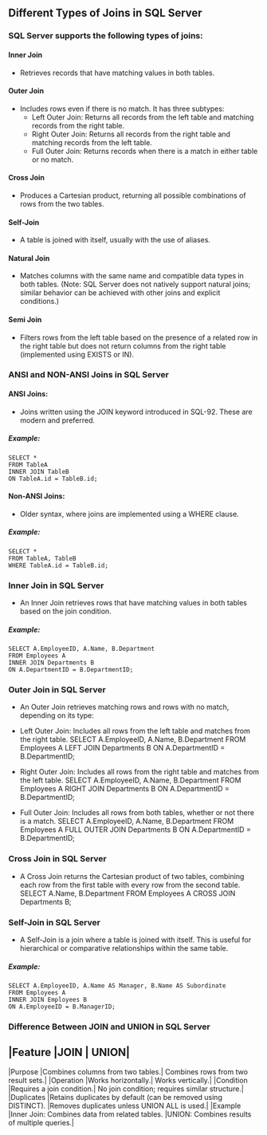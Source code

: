 ## Different Types of Joins in SQL Server
### SQL Server supports the following types of joins:

#### Inner Join
- Retrieves records that have matching values in both tables.
#### Outer Join

- Includes rows even if there is no match. It has three subtypes:
    - Left Outer Join: Returns all records from the left table and matching records from the right table.
    - Right Outer Join: Returns all records from the right table and matching records from the left table.
    - Full Outer Join: Returns records when there is a match in either table or no match.

#### Cross Join
- Produces a Cartesian product, returning all possible combinations of rows from the two tables.

#### Self-Join
- A table is joined with itself, usually with the use of aliases.

#### Natural Join
- Matches columns with the same name and compatible data types in both tables. (Note: SQL Server does not natively support natural joins; similar behavior can be achieved with other joins and explicit conditions.)

#### Semi Join
- Filters rows from the left table based on the presence of a related row in the right table but does not return columns from the right table (implemented using EXISTS or IN).

### ANSI and NON-ANSI Joins in SQL Server
#### ANSI Joins:
- Joins written using the JOIN keyword introduced in SQL-92. These are modern and preferred.
##### Example:
    SELECT *
    FROM TableA
    INNER JOIN TableB
    ON TableA.id = TableB.id;

#### Non-ANSI Joins:
- Older syntax, where joins are implemented using a WHERE clause.
##### Example:
    SELECT *
    FROM TableA, TableB
    WHERE TableA.id = TableB.id;

### Inner Join in SQL Server
- An Inner Join retrieves rows that have matching values in both tables based on the join condition.
##### Example:
    SELECT A.EmployeeID, A.Name, B.Department
    FROM Employees A
    INNER JOIN Departments B
    ON A.DepartmentID = B.DepartmentID;

### Outer Join in SQL Server
- An Outer Join retrieves matching rows and rows with no match, depending on its type:

- Left Outer Join: Includes all rows from the left table and matches from the right table.
    SELECT A.EmployeeID, A.Name, B.Department
    FROM Employees A
    LEFT JOIN Departments B
    ON A.DepartmentID = B.DepartmentID;

- Right Outer Join: Includes all rows from the right table and matches from the left table.
    SELECT A.EmployeeID, A.Name, B.Department
    FROM Employees A
    RIGHT JOIN Departments B
    ON A.DepartmentID = B.DepartmentID;

- Full Outer Join: Includes all rows from both tables, whether or not there is a match.
    SELECT A.EmployeeID, A.Name, B.Department
    FROM Employees A
    FULL OUTER JOIN Departments B
    ON A.DepartmentID = B.DepartmentID;

### Cross Join in SQL Server
- A Cross Join returns the Cartesian product of two tables, combining each row from the first table with every row from the second table.
    SELECT A.Name, B.Department
    FROM Employees A
    CROSS JOIN Departments B;

### Self-Join in SQL Server
- A Self-Join is a join where a table is joined with itself. This is useful for hierarchical or comparative relationships within the same table.
##### Example:
    SELECT A.EmployeeID, A.Name AS Manager, B.Name AS Subordinate
    FROM Employees A
    INNER JOIN Employees B
    ON A.EmployeeID = B.ManagerID;


### Difference Between JOIN and UNION in SQL Server
|Feature	|JOIN	| UNION|
----------------------------
|Purpose	|Combines columns from two tables.|	Combines rows from two result sets.|
|Operation	|Works horizontally.|	Works vertically.|
|Condition	|Requires a join condition.|	No join condition; requires similar structure.|
|Duplicates	|Retains duplicates by default (can be removed using DISTINCT).	|Removes duplicates unless UNION ALL is used.|
|Example	|Inner Join: Combines data from related tables.	|UNION: Combines results of multiple queries.|



